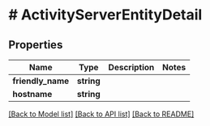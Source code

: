 # # ActivityServerEntityDetail

## Properties

Name | Type | Description | Notes
------------ | ------------- | ------------- | -------------
**friendly_name** | **string** |  |
**hostname** | **string** |  |

[[Back to Model list]](../../README.md#models) [[Back to API list]](../../README.md#endpoints) [[Back to README]](../../README.md)
